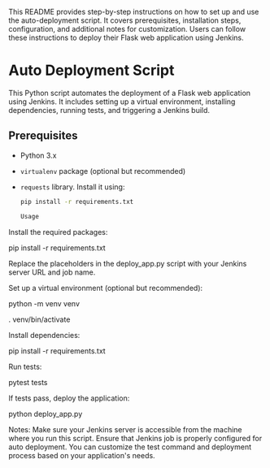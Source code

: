 This README provides step-by-step instructions on how to set up and use the auto-deployment script. It covers prerequisites, installation steps, configuration, and additional notes for customization. Users can follow these instructions to deploy their Flask web application using Jenkins.

# Auto Deployment Script

This Python script automates the deployment of a Flask web application using Jenkins. It includes setting up a virtual environment, installing dependencies, running tests, and triggering a Jenkins build.

## Prerequisites

- Python 3.x
- `virtualenv` package (optional but recommended)
- `requests` library. Install it using:

  ```bash
  pip install -r requirements.txt

  Usage

Install the required packages:

  pip install -r requirements.txt

Replace the placeholders in the deploy_app.py script with your Jenkins server URL and job name.

Set up a virtual environment (optional but recommended):

  python -m venv venv
  
  . venv/bin/activate
  
Install dependencies:

  pip install -r requirements.txt

Run tests:

  pytest tests

If tests pass, deploy the application:

  python deploy_app.py

  Notes:
Make sure your Jenkins server is accessible from the machine where you run this script.
Ensure that Jenkins job is properly configured for auto deployment.
You can customize the test command and deployment process based on your application's needs.
